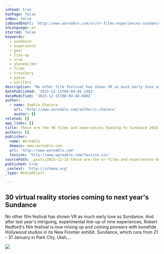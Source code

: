 ```yaml
---
inFeed: true
hasPage: false
inNav: false
isBasedOnUrl: 'http://www.wareable.com/vr/vr-films-experiences-sundance-2016'
inLanguage: en
starred: false
keywords:
  - sundance
  - experience
  - gear
  - line-up
  - vrse
  - stonemilker
  - films
  - treachery
  - piece
  - solitary
description: "No other film festival has shown VR as much early love as Sundance. And after last year's intriguing, experimental line-up of nine experiences, Robert Redford's film festival is now mixing up and coming pioneers with bonafide Hollywood studios in its New Frontier exhibit. Sundance, which runs from 21 - 31 January in Park City, Utah,..."
datePublished: '2015-12-15T08:04:56.146Z'
dateModified: '2015-12-15T08:04:40.088Z'
author:
  - name: Sophie Charara
    url: 'http://www.wareable.com/author/s.charara'
    avatar: {}
related: []
app_links: []
title: These are the VR films and experiences heading to Sundance 2016
authors: []
publisher:
  name: Wareable
  domain: www.wareable.com
  url: 'http://www.wareable.com'
  favicon: 'http://www.wareable.com/favicon.ico'
sourcePath: _posts/2015-12-15-these-are-the-vr-films-and-experiences-heading-to-sundance-2.md
published: true
_context: 'http://schema.org'
_type: MediaObject

---
```

<article style=""><h1>30 virtual reality stories coming to next year's Sundance</h1><p>No other film festival has shown VR as much early love as Sundance. And after last year's intriguing, experimental line-up of nine experiences, Robert Redford's film festival is now mixing up and coming pioneers with bonafide Hollywood studios in its New Frontier exhibit. Sundance, which runs from 21 - 31 January in Park City, Utah,...</p><img src="http://www.wareable.com/media/imager/8668-711ec6b81243a294798031c37d063421.jpg" /></article>